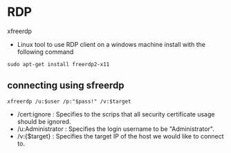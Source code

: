 # RDP
xfreerdp 
- Linux tool to use RDP client on a windows machine
install with the following command
```
sudo apt-get install freerdp2-x11
```
## connecting using sfreerdp
```
xfreerdp /u:$user /p:"$pass!" /v:$target 
```

- /cert:ignore : Specifies to the scrips that all security certificate usage should be ignored.
- /u:Administrator : Specifies the login username to be "Administrator".
- /v:{$target} : Specifies the target IP of the host we would like to connect to.
